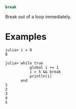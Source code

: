 ```julia
break
```

Break out of a loop immediately.

# Examples

```jldoctest
julia> i = 0
0

julia> while true
           global i += 1
           i > 5 && break
           println(i)
       end
1
2
3
4
5
```
